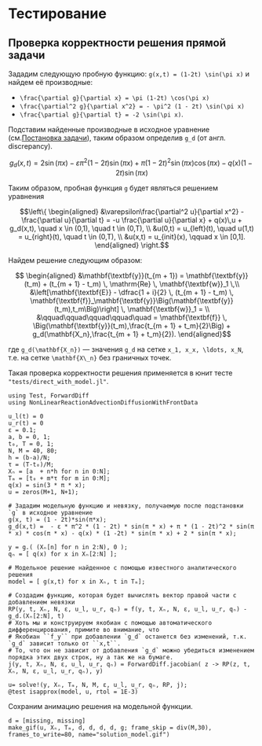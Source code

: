 # Тестирование

## Проверка корректности решения прямой задачи

Зададим следующую пробную функцию: ``g(x,t) = (1-2t) \sin(\pi x)`` и найдем её производные:

* ``\frac{\partial g}{\partial x} = \pi (1-2t) \cos(\pi x)``
* ``\frac{\partial^2 g}{\partial x^2} = - \pi^2 (1 - 2t) \sin(\pi x)``
* ``\frac{\partial g}{\partial t} = -2 \sin(\pi x)``.

Подставим найденные производные в исходное уравнение (см.[Постановка задачи](@ref)), таким образом определив ``g_d`` (от англ. discrepancy).
```math
g_d(x,t) = 2 \sin(\pi x) - \varepsilon \pi^2 (1 - 2t) \sin(\pi x) +
\pi (1 - 2t)^2 \sin(\pi x) \cos(\pi x) - q(x) (1 -2t) \sin(\pi x)
```

Таким образом, пробная функция ``g`` будет являться решением уравнения

```math
\left\{
\begin{aligned}
    &\varepsilon\frac{\partial^2 u}{\partial x^2} - \frac{\partial u}{\partial t} = -u \frac{\partial u}{\partial x} +  q(x)\,u + g_d(x,t), \quad x \in (0,1), \quad t \in (0,T), \\
    &u(0,t) = u_{left}(t), \quad u(1,t) = u_{right}(t), \quad t \in (0,T), \\
    &u(x,t) = u_{init}(x), \qquad x \in [0,1].
\end{aligned}
\right.
```

Найдем решение следующим образом:
```math
    \begin{aligned}
        &\mathbf{\textbf{y}}(t_{m + 1}) = \mathbf{\textbf{y}}(t_m) + (t_{m + 1} - t_m) \, \mathrm{Re} \, \mathbf{\textbf{w}}_1 \,\\
        &\left[\mathbf{\textbf{E}} - \dfrac{1 + i}{2} \, (t_{m + 1} - t_m) \, \mathbf{\textbf{f}}_\mathbf{\textbf{y}}\Big(\mathbf{\textbf{y}}(t_m),t_m\Big)\right] \, \mathbf{\textbf{w}}_1 = \\
        &\qquad\qquad\qquad\qquad\quad = \mathbf{\textbf{f}} \, \Big(\mathbf{\textbf{y}}(t_m),\frac{t_{m + 1} + t_m}{2}\Big) + g_d(\mathbf{X_n},\frac{t_{m + 1} + t_m}{2}).
    \end{aligned}
```
где ``g_d(\mathbf{X_n})`` — значения ``g_d`` на сетке ``x_1, x_x, \ldots, x_N``, т.е. на сетке ``\mathbf{X\_n}`` без граничных точек.

Такая проверка корректности решения применяется в юнит тесте `"tests/direct_with_model.jl"`.

```@example test
using Test, ForwardDiff
using NonLinearReactionAdvectionDiffusionWithFrontData

u_l(t) = 0
u_r(t) = 0
ε = 0.1;
a, b = 0, 1;
t₀, T = 0, 1;
N, M = 40, 80;
h = (b-a)/N;
τ = (T-t₀)/M;
Xₙ = [a  + n*h for n in 0:N];
Tₘ = [t₀ + m*τ for m in 0:M];
q(x) = sin(3 * π * x);
u = zeros(M+1, N+1);

# Зададим модельную функцию и невязку, получаемую после подстановки `g` в исходное уравнение
g(x, t) = (1 - 2t)*sin(π*x);
g_d(x,t) =  - ε * π^2 * (1 - 2t) * sin(π * x) + π * (1 - 2t)^2 * sin(π * x) * cos(π * x) - q(x) * (1 -2t) * sin(π * x) + 2 * sin(π * x);

y = g.( (Xₙ[n] for n in 2:N), 0 );
qₙ = [ q(x) for x in Xₙ[2:N] ];

# Модельное решение найденное с помощью известного аналитического решения
model = [ g(x,t) for x in Xₙ, t in Tₘ];

# Создадим функцию, которая будет вычислять вектор правой части с добавлением невязки
RP(y, t, Xₙ, N, ε, u_l, u_r, qₙ) = f(y, t, Xₙ, N, ε, u_l, u_r, qₙ) - g_d.(Xₙ[2:N], t)
# Хоть мы и конструируем якобиан с помощью автоматического дифференцирования, примите во внимание, что
# Якобиан ``f_y`` при добавлении `g_d` останется без изменений, т.к. `g_d` зависит только от ``x,t``.
# То, что он не зависит от добавления `g_d` можно убедиться изменением порядка этих двух строк, ну а так же на бумаге.
j(y, t, Xₙ, N, ε, u_l, u_r, qₙ) = ForwardDiff.jacobian( z -> RP(z, t, Xₙ, N, ε, u_l, u_r, qₙ), y)

u= solve!(y, Xₙ, Tₘ, N, M, ε, u_l, u_r, qₙ, RP, j);
@test isapprox(model, u, rtol = 1E-3)
```

Сохраним анимацию решения на модельной функции.
```@example test
d = [missing, missing]
make_gif(u, Xₙ, Tₘ, d, d, d, d, g; frame_skip = div(M,30), frames_to_write=80, name="solution_model.gif")
```
